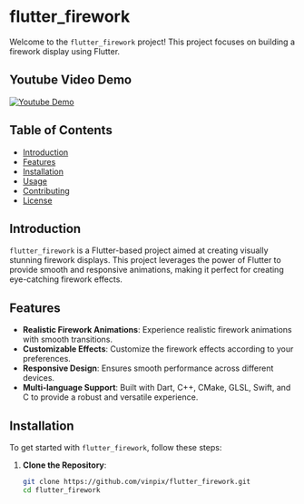 # flutter_firework

Welcome to the `flutter_firework` project! This project focuses on building a firework display using Flutter.

## Youtube Video Demo
[![Youtube Demo](https://img.youtube.com/vi/h7z4-ZlagqA/0.jpg)](https://www.youtube.com/watch?v=h7z4-ZlagqA)


## Table of Contents

- [Introduction](#introduction)
- [Features](#features)
- [Installation](#installation)
- [Usage](#usage)
- [Contributing](#contributing)
- [License](#license)

## Introduction

`flutter_firework` is a Flutter-based project aimed at creating visually stunning firework displays. This project leverages the power of Flutter to provide smooth and responsive animations, making it perfect for creating eye-catching firework effects.

## Features

- **Realistic Firework Animations**: Experience realistic firework animations with smooth transitions.
- **Customizable Effects**: Customize the firework effects according to your preferences.
- **Responsive Design**: Ensures smooth performance across different devices.
- **Multi-language Support**: Built with Dart, C++, CMake, GLSL, Swift, and C to provide a robust and versatile experience.

## Installation

To get started with `flutter_firework`, follow these steps:

1. **Clone the Repository**:
   ```bash
   git clone https://github.com/vinpix/flutter_firework.git
   cd flutter_firework
